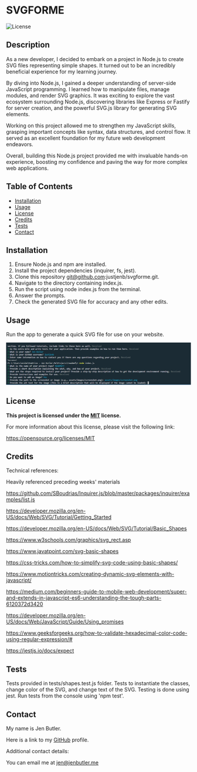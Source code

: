 # SVGFORME

![License](https://img.shields.io/badge/License-MIT-blue.svg)

## Description

As a new developer, I decided to embark on a project in Node.js to create SVG files representing simple shapes. It turned out to be an incredibly beneficial experience for my learning journey.

By diving into Node.js, I gained a deeper understanding of server-side JavaScript programming. I learned how to manipulate files, manage modules, and render SVG graphics. It was exciting to explore the vast ecosystem surrounding Node.js, discovering libraries like Express or Fastify for server creation, and the powerful SVG.js library for generating SVG elements.

Working on this project allowed me to strengthen my JavaScript skills, grasping important concepts like syntax, data structures, and control flow. It served as an excellent foundation for my future web development endeavors.

Overall, building this Node.js project provided me with invaluable hands-on experience, boosting my confidence and paving the way for more complex web applications.

## Table of Contents

- [Installation](#installation)
- [Usage](#usage)
- [License](#license)
- [Credits](#credits)
- [Tests](#tests)
- [Contact](#contact)

## Installation

1. Ensure Node.js and npm are installed.
2. Install the project dependencies (inquirer, fs, jest).
3. Clone this repository git@github.com:justjenb/svgforme.git.
4. Navigate to the directory containing index.js.
5. Run the script using node index.js from the terminal.
6. Answer the prompts.
7. Check the generated SVG file for accuracy and any other edits.


## Usage

Run the app to generate a quick SVG file for use on your website.

![screenshot of SVG](./assets/images/screenshot.png)

## License

**This project is licensed under the [MIT](https://opensource.org/licenses/MIT) license.**

For more information about this license, please visit the following link:

https://opensource.org/licenses/MIT



## Credits

Technical references:

Heavily referenced preceding weeks' materials

https://github.com/SBoudrias/Inquirer.js/blob/master/packages/inquirer/examples/list.js

https://developer.mozilla.org/en-US/docs/Web/SVG/Tutorial/Getting_Started

https://developer.mozilla.org/en-US/docs/Web/SVG/Tutorial/Basic_Shapes

https://www.w3schools.com/graphics/svg_rect.asp

https://www.javatpoint.com/svg-basic-shapes

https://css-tricks.com/how-to-simplify-svg-code-using-basic-shapes/

https://www.motiontricks.com/creating-dynamic-svg-elements-with-javascript/

https://medium.com/beginners-guide-to-mobile-web-development/super-and-extends-in-javascript-es6-understanding-the-tough-parts-6120372d3420

https://developer.mozilla.org/en-US/docs/Web/JavaScript/Guide/Using_promises

https://www.geeksforgeeks.org/how-to-validate-hexadecimal-color-code-using-regular-expression/#

https://jestjs.io/docs/expect

## Tests

Tests provided in tests/shapes.test.js folder.
Tests to instantiate the classes, change color of the SVG, and change text of the SVG.
Testing is done using jest.
Run tests from the console using 'npm test'.

## Contact

My name is Jen Butler.

Here is a link to my [GitHub](https://github.com/justjenb) profile. 

Additional contact details:

You can email me at jen@jenbutler.me
